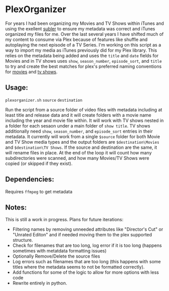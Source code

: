 # PlexOrganizer
For years I had been organizing my Movies and TV Shows within iTunes and using the exellent [subler](https://subler.org) to ensure my metadata was correct and iTunes organized my files for me. Over the last several years I have shifted much of my content to consume via Plex because of features like shuffle and autoplaying the next episode of a TV Series. I'm working on this script as a way to import my media as iTunes previously did for my Plex library. This relies on the metadata being added and uses the `title` and `date` fields for Movies and in TV shows uses `show`, `season_number`, `episode_sort`, and `title` to try and create the best matches for plex's preferred naming conventions for [movies](https://support.plex.tv/articles/naming-and-organizing-your-movie-media-files/) and [tv shows](https://support.plex.tv/articles/naming-and-organizing-your-tv-show-files/).
 
## Usage:
`plexorganizer.sh` `source` `destination`

Run the script from a source folder of video files with metadata including at least title and release data and it will create folders with a movie name including the year and movie file within. It will work with TV shows nested in a folder for each sesaon under a main folder of `show title`. TV shows additionally need `show`, `season_number`, and `episode_sort` entries in their metadata. It currently will work from a single `$source` folder for both Movie and TV Show media types and the output folders are `$destination\Movies` and `$destination\TV Shows`. If the source and destination are the same, it will rename files in place. At the end of the loop it will count how many subdirectories were scanned, and how many Movies/TV Shows were copied (or skipped if they exist).

## Dependencies: 
Requires `ffmpeg` to get metadata

## Notes:
This is still a work in progress. Plans for future iterations:
- Filtering names by removing unneeded attributes like "Director's Cut" or "Unrated Editon" and if needed moving them to the plex supported structure.
- Check for filenames that are too long, log error if it is too long (happens sometimes with metatdata formatting issues)
- Optionally Remove/Delete the source files
- Log errors such as filenames that are too long (this happens with some titles where the metadata seems to not be formatted correctly).
- Add functions for some of the logic to allow for more options with less code
- Rewrite entirely in python.